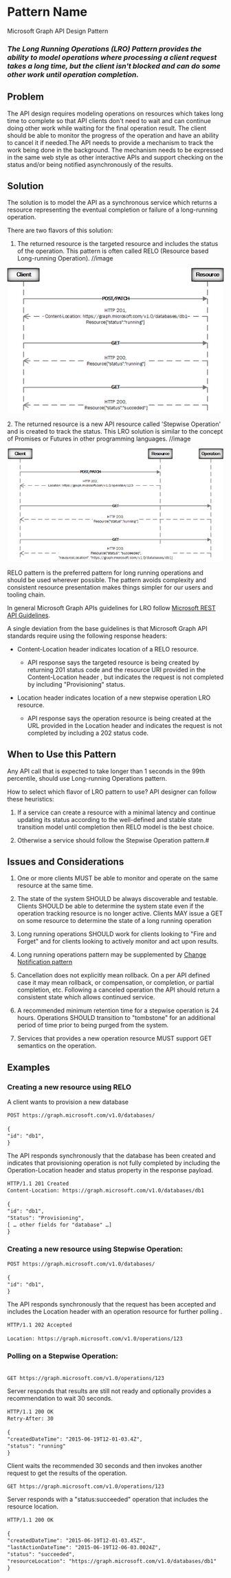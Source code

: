 # Pattern Name

Microsoft Graph API Design Pattern

### *The Long Running Operations (LRO) Pattern provides the ability to model operations where processing a client request takes a long time, but the client isn't blocked and can do some other work until operation completion.*

## Problem

The API design requires modeling operations on resources which takes long time
to complete so that API clients don't need to wait and can continue doing other
work while waiting for the final operation result. The client should be able to
monitor the progress of the operation and have an ability to cancel it if
needed.The API needs to provide a mechanism to track the work
being done in the background. The mechanism needs to be expressed in the same
web style as other interactive APIs and support checking on the status and/or
being notified asynchronously of the results.

## Solution

The solution is to model the API as a synchronous service which returns a
resource representing the eventual completion or failure of a long-running
operation.

There are two flavors of this solution:

1.  The returned resource is the targeted resource and includes the status of
    the operation. This pattern is often called RELO (Resource based
    Long-running Operation).
//image
<!-- markdownlint-disable MD033 -->
<p align="center">
  <img src="RELO.gif" alt="The status monitor LRO flow"/>
</p>
<!-- markdownlint-enable MD033 -->
2.  The returned resource is a new API resource called 'Stepwise Operation' and
    is created to track the status. This LRO solution is similar to the concept
    of Promises or Futures in other programming languages.
//image
<!-- markdownlint-disable MD033 -->
<p align="center">
  <img src="LRO.gif" alt="The status monitor LRO flow"/>
</p>
<!-- markdownlint-enable MD033 -->
RELO pattern is the preferred pattern for long running operations and should be
used wherever possible. The pattern avoids complexity and consistent resource
presentation makes things simpler for our users and tooling chain.

In general Microsoft Graph APIs guidelines for LRO follow [Microsoft REST API
Guidelines](https://github.com/microsoft/api-guidelines/blob/vNext/Guidelines.md#13-long-running-operations).

A single deviation from the base guidelines is that Microsoft Graph API
standards require using the following response headers:

-   Content-Location header indicates location of a RELO resource.

    -   API response says the targeted resource is being created by returning 201 status code and the resource URI provided in the Content-Location header , but indicates the request is
        not completed by including "Provisioning" status.

-   Location header indicates location of a new stepwise operation LRO resource.
   
    -    API response says the operation resource is being created at the URL
        provided in the Location header and indicates the request is
        not completed by including a 202 status code.

## When to Use this Pattern


 Any API call that is expected to take longer than 1 seconds in the 99th percentile, should use Long-running Operations pattern.

How to select which flavor of LRO pattern to use? API designer can follow these
heuristics:

1.  If a service can create a resource with a minimal latency and continue
    updating its status according to the well-defined and stable state
    transition model until completion then RELO model is the best choice.

2.  Otherwise a service should follow the Stepwise Operation pattern.# 
 

## Issues and Considerations

1.  One or more clients MUST be able to monitor and operate on the same resource
    at the same time.

2.  The state of the system SHOULD be always discoverable and testable. Clients
    SHOULD be able to determine the system state even if the operation tracking
    resource is no longer active. Clients MAY issue a GET on some resource to
    determine the state of a long running operation

3.  Long running operations SHOULD work for clients looking to "Fire and Forget"
    and for clients looking to actively monitor and act upon results.

4.  Long running operations pattern may be supplemented by [Change Notification
    pattern](change-notification.md)

5.  Cancellation does not explicitly mean rollback. On a per API defined case it
    may mean rollback, or compensation, or completion, or partial completion,
    etc. Following a canceled operation the API should return a consistent state which allows
    continued service.

6.  A recommended minimum retention time for a stepwise operation is 24 hours.
    Operations SHOULD transition to "tombstone" for an additional period of time
    prior to being purged from the system.
    
7.  Services that provides a new operation resource MUST support GET semantics on the operation.



## Examples


###  Creating a new resource using RELO

A client wants to provision a new database

```
POST https://graph.microsoft.com/v1.0/databases/

{
"id": "db1",
}
```

The API responds synchronously that the database has been created and indicates
that provisioning operation is not fully completed by including the
Operation-Location header and status property in the response payload.

```
HTTP/1.1 201 Created
Content-Location: https://graph.microsoft.com/v1.0/databases/db1

{
"id": "db1",
"Status": "Provisioning",
[ … other fields for "database" …]
}
```

### Creating a new resource using Stepwise Operation:

```
POST https://graph.microsoft.com/v1.0/databases/

{
"id": "db1",
}
```

The API responds synchronously that the request has been accepted and includes
the Location header with an operation resource for further polling .

```
HTTP/1.1 202 Accepted

Location: https://graph.microsoft.com/v1.0/operations/123

```

### Polling on a Stepwise Operation:

```

GET https://graph.microsoft.com/v1.0/operations/123
```

Server responds that results are still not ready and optionally provides a
recommendation to wait 30 seconds.

```
HTTP/1.1 200 OK
Retry-After: 30

{
"createdDateTime": "2015-06-19T12-01-03.4Z",
"status": "running"
}
```
Client waits the recommended 30 seconds and then invokes another request to get
the results of the operation.

```
GET https://graph.microsoft.com/v1.0/operations/123
```


Server responds with a "status:succeeded" operation that includes the resource
location.

```
HTTP/1.1 200 OK

{
"createdDateTime": "2015-06-19T12-01-03.45Z",
"lastActionDateTime": "2015-06-19T12-06-03.0024Z",
"status": "succeeded",
"resourceLocation": "https://graph.microsoft.com/v1.0/databases/db1"
}
```
